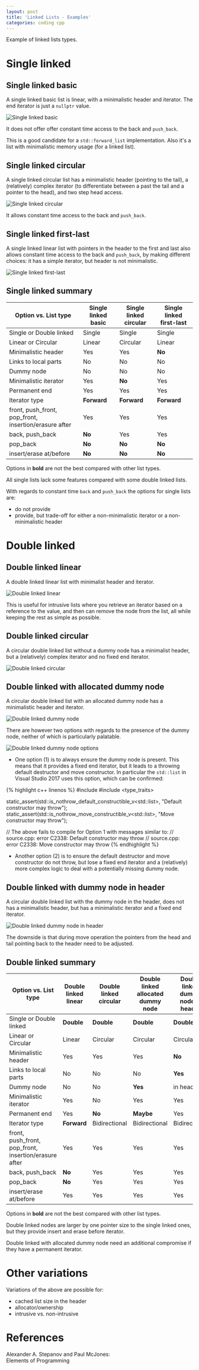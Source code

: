 ```yaml
---
layout: post
title: 'Linked Lists - Examples'
categories: coding cpp
---
```


Example of linked lists types.

# Single linked

## Single linked basic

A single linked basic list is linear, with a minimalistic header and iterator.
The end iterator is just a `nullptr` value.

![Single linked basic](/assets/2018-06-28-linked-lists-examples/01-single-basic.png)

It does not offer offer constant time access to the back and `push_back`.

This is a good candidate for a `std::forward_list` implementation. Also it's a
list with minimalistic memory usage (for a linked list).


## Single linked circular

A single linked circular list has a minimalistic header (pointing to the tail),
a (relatively) complex iterator (to differentiate between a past the tail and a
pointer to the head), and two step head access.

![Single linked circular](/assets/2018-06-28-linked-lists-examples/02-single-circular.png)

It allows constant time access to the back and `push_back`.


## Single linked first-last

A single linked linear list with pointers in the header to the first and last
also allows constant time access to the back and `push_back`, by making
different choices: it has a simple iterator, but header is not minimalistic.

![Single linked first-last](/assets/2018-06-28-linked-lists-examples/03-single-first-last.png)


## Single linked summary

<table>
  <thead>
    <tr>
      <th>Option vs. List type</th>
      <th>Single linked basic</th>
      <th>Single linked circular</th>
      <th>Single linked first-last</th>
    </tr>
  </thead>
  <tbody>
    <tr>
      <td>Single or Double linked</td>
      <td>Single</td>
      <td>Single</td>
      <td>Single</td>
    </tr>
    <tr>
      <td>Linear or Circular</td>
      <td>Linear</td>
      <td>Circular</td>
      <td>Linear</td>
    </tr>
    <tr>
      <td>Minimalistic header</td>
      <td>Yes</td>
      <td>Yes</td>
      <td><strong>No</strong></td>
    </tr>
    <tr>
      <td>Links to local parts</td>
      <td>No</td>
      <td>No</td>
      <td>No</td>
    </tr>
    <tr>
      <td>Dummy node</td>
      <td>No</td>
      <td>No</td>
      <td>No</td>
    </tr>
    <tr>
      <td>Minimalistic iterator</td>
      <td>Yes</td>
      <td><strong>No</strong></td>
      <td>Yes</td>
    </tr>
    <tr>
      <td>Permanent end</td>
      <td>Yes</td>
      <td>Yes</td>
      <td>Yes</td>
    </tr>
    <tr>
      <td>Iterator type</td>
      <td><strong>Forward</strong></td>
      <td><strong>Forward</strong></td>
      <td><strong>Forward</strong></td>
    </tr>
    <tr>
      <td>front, push_front, pop_front, insertion/erasure after</td>
      <td>Yes</td>
      <td>Yes</td>
      <td>Yes</td>
    </tr>
    <tr>
      <td>back, push_back</td>
      <td><strong>No</strong></td>
      <td>Yes</td>
      <td>Yes</td>
    </tr>
    <tr>
      <td>pop_back</td>
      <td><strong>No</strong></td>
      <td><strong>No</strong></td>
      <td><strong>No</strong></td>
    </tr>
    <tr>
      <td>insert/erase at/before</td>
      <td><strong>No</strong></td>
      <td><strong>No</strong></td>
      <td><strong>No</strong></td>
    </tr>
  </tbody>
</table>

Options in **bold** are not the best compared with other list types.

All single lists lack some features compared with some double linked lists.

With regards to constant time `back` and `push_back` the options for single
lists are:

- do not provide
- provide, but trade-off for either a non-minimalistic iterator or a
  non-minimalistic header

# Double linked

## Double linked linear

A double linked linear list with minimalist header and iterator.

![Double linked linear](/assets/2018-06-28-linked-lists-examples/04-double-linear.png)

This is useful for intrusive lists where you retrieve an iterator based on a
reference to the value, and then can remove the node from the list, all while
keeping the rest as simple as possible.


## Double linked circular

A circular double linked list without a dummy node has a minimalist header, but
a (relatively) complex iterator and no fixed end iterator.

![Double linked circular](/assets/2018-06-28-linked-lists-examples/05-double-circular.png)


## Double linked with allocated dummy node

A circular double linked list with an allocated dummy node has a minimalistic
header and iterator.

![Double linked dummy node](/assets/2018-06-28-linked-lists-examples/06-double-dummy-node.png)

There are however two options with regards to the presence of the dummy node,
neither of which is particularly palatable.

![Double linked dummy node options](/assets/2018-06-28-linked-lists-examples/07-double-dummy-node.png)

- One option (1) is to always ensure the dummy node is present. This means that
  it provides a fixed end iterator, but it leads to a throwing default
  destructor and move constructor. In particular the `std::list` in Visual
  Studio 2017 uses this option, which can be confirmed:

{% highlight c++ linenos %}
#include <list>
#include <type_traits>

static_assert(std::is_nothrow_default_constructible_v<std::list<int>>,
  "Default constructor may throw");
static_assert(std::is_nothrow_move_constructible_v<std::list<int>>,
  "Move constructor may throw");

// The above fails to compile for Option 1 with messages similar to:
// source.cpp: error C2338: Default constructor may throw
// source.cpp: error C2338: Move constructor may throw
{% endhighlight %}

- Another option (2) is to ensure the default destructor and move constructor
  do not throw, but lose a fixed end iterator and a (relatively) more complex
  logic to deal with a potentially missing dummy node.


## Double linked with dummy node in header

A circular double linked list with the dummy node in the header, does not has a
minimalistic header, but has a minimalistic iterator and a fixed end iterator.

![Double linked dummy node in header](/assets/2018-06-28-linked-lists-examples/08-double-dummy-in-header.png)

The downside is that during move operation the pointers from the head and tail
pointing back to the header need to be adjusted.


## Double linked summary

<table>
  <thead>
    <tr>
      <th>Option vs. List type</th>
      <th>Double linked linear</th>
      <th>Double linked circular</th>
      <th>Double linked allocated dummy node</th>
      <th>Double linked dummy node in header</th>
    </tr>
  </thead>
  <tbody>
    <tr>
      <td>Single or Double linked</td>
      <td><strong>Double</strong></td>
      <td><strong>Double</strong></td>
      <td><strong>Double</strong></td>
      <td><strong>Double</strong></td>
    </tr>
    <tr>
      <td>Linear or Circular</td>
      <td>Linear</td>
      <td>Circular</td>
      <td>Circular</td>
      <td>Circular</td>
    </tr>
    <tr>
      <td>Minimalistic header</td>
      <td>Yes</td>
      <td>Yes</td>
      <td>Yes</td>
      <td><strong>No</strong></td>
    </tr>
    <tr>
      <td>Links to local parts</td>
      <td>No</td>
      <td>No</td>
      <td>No</td>
      <td><strong>Yes</strong></td>
    </tr>
    <tr>
      <td>Dummy node</td>
      <td>No</td>
      <td>No</td>
      <td><strong>Yes</strong></td>
      <td>in header</td>
    </tr>
    <tr>
      <td>Minimalistic iterator</td>
      <td>Yes</td>
      <td>No</td>
      <td>Yes</td>
      <td>Yes</td>
    </tr>
    <tr>
      <td>Permanent end</td>
      <td>Yes</td>
      <td><strong>No</strong></td>
      <td><strong>Maybe</strong></td>
      <td>Yes</td>
    </tr>
    <tr>
      <td>Iterator type</td>
      <td><strong>Forward</strong></td>
      <td>Bidirectional</td>
      <td>Bidirectional</td>
      <td>Bidirectional</td>
    </tr>
    <tr>
      <td>front, push_front, pop_front, insertion/erasure after</td>
      <td>Yes</td>
      <td>Yes</td>
      <td>Yes</td>
      <td>Yes</td>
    </tr>
    <tr>
      <td>back, push_back</td>
      <td><strong>No</strong></td>
      <td>Yes</td>
      <td>Yes</td>
      <td>Yes</td>
    </tr>
    <tr>
      <td>pop_back</td>
      <td><strong>No</strong></td>
      <td>Yes</td>
      <td>Yes</td>
      <td>Yes</td>
    </tr>
    <tr>
      <td>insert/erase at/before</td>
      <td>Yes</td>
      <td>Yes</td>
      <td>Yes</td>
      <td>Yes</td>
    </tr>
  </tbody>
</table>

Options in **bold** are not the best compared with other list types.

Double linked nodes are larger by one pointer size to the single linked ones,
but they provide insert and erase before iterator.

Double linked with allocated dummy node need an additional compromise if they
have a permanent iterator.

# Other variations

Variations of the above are possible for:

- cached list size in the header
- allocator/ownership
- intrusive vs. non-intrusive


# References

Alexander A. Stepanov and Paul McJones:<br/>
Elements of Programming

